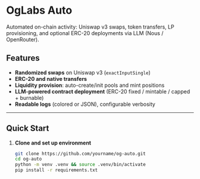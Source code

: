 # OgLabs Auto

Automated on-chain activity: Uniswap v3 swaps, token transfers, LP provisioning, and optional ERC-20 deployments via LLM (Nous / OpenRouter).

## Features

- **Randomized swaps** on Uniswap v3 (`exactInputSingle`)
- **ERC-20 and native transfers**
- **Liquidity provision**: auto-create/init pools and mint positions
- **LLM-powered contract deployment** (ERC-20 fixed / mintable / capped + burnable)
- **Readable logs** (colored or JSON), configurable verbosity

---

## Quick Start

1. **Clone and set up environment**
   ```bash
   git clone https://github.com/yourname/og-auto.git
   cd og-auto
   python -m venv .venv && source .venv/bin/activate
   pip install -r requirements.txt
   ```

